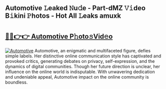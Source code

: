 ## Automotive 𝙻eaked 𝙽u𝚍e - Part-dMZ 𝚅𝚒deo B𝚒kini 𝙿hotos - Hot All 𝙻eaks amuxk

# <h2><a href="http://ld6sy5.urlbe.top/?page=Automotive">🔗🔗👉👉 Automotive P𝚑oto𝚜Vid𝚎o</a></h2>

[![Automotive](https://i.imgur.com/eBuTRDB.gif)](http://ld6sy5.urlbe.top/?page=Automotive)
Automotive, an enigmatic and multifaceted figure, defies simple labels. Her distinctive online communication style has captivated and provoked critics, generating debates on privacy, self-expression, and the dynamics of digital communities. Though her future direction is unclear, her influence on the online world is indisputable. With unwavering dedication and undeniable appeal, Automotive impact on the online community is boundless.
